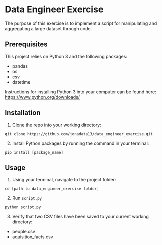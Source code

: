# Data Engineer Exercise

The purpose of this exercise is to implement a script for manipulating and aggregating a large dataset through code. 

## Prerequisites
This project relies on Python 3 and the following packages: 
* pandas
* os
* csv
* datetime

Instructions for installing Python 3 into your computer can be found here: https://www.python.org/downloads/


## Installation

1. Clone the repo into your working directory: 
```
git clone https://github.com/jonadata13/data_engineer_exercise.git
```

2. Install Python packages by running the command in your terminal: 
```
pip install [package_name]
```

## Usage
1. Using your terminal, navigate to the project folder:
```
cd [path to data_engineer_exercise folder]
```

2. Run `script.py`

```
python script.py
```

3. Verify that two CSV files have been saved to your current working directory: 
* people.csv
* aquisition_facts.csv


